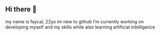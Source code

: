 ## Hi there 👋

my name is faycal, 22yo im new to github
 I’m currently working on developing myself and my skills 
 while also learning artificial intelligence
<!--
**faycal-henaoui/faycal-henaoui** is a ✨ _special_ ✨ repository because its `README.md` (this file) appears on your GitHub profile.

Here are some ideas to get you started:

-->
